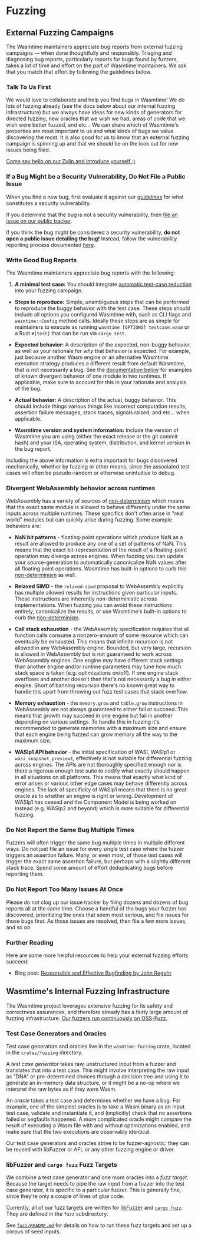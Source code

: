 # Fuzzing

## External Fuzzing Campaigns

The Wasmtime maintainers appreciate bug reports from external fuzzing campaigns
— when done thoughtfully and responsibly. Triaging and diagnosing bug reports,
particularly reports for bugs found by fuzzers, takes a lot of time and effort
on the part of Wasmtime maintainers. We ask that you match that effort by
following the guidelines below.

### Talk To Us First

We would love to collaborate and help you find bugs in Wasmtime! We do lots of
fuzzing already (see the docs below about our internal fuzzing infrastructure)
but we always have ideas for new kinds of generators for directed fuzzing, new
oracles that we wish we had, areas of code that we wish were better fuzzed, and
etc... We can share which of Wasmtime's properties are most important to us and
what kinds of bugs we value discovering the most. It is also good for us to know
that an external fuzzing campaign is spinning up and that we should be on the
look out for new issues being filed.

[Come say hello on our Zulip and introduce yourself
:)](https://bytecodealliance.zulipchat.com/#narrow/stream/217126-wasmtime)

### If a Bug Might be a Security Vulnerability, Do Not File a Public Issue

When you find a new bug, first evaluate it against our
[guidelines](./security-what-is-considered-a-security-vulnerability.md) for what
constitutes a security vulnerability.

If you determine that the bug is not a security vulnerability, then [file an
issue on our public
tracker](https://github.com/bytecodealliance/wasmtime/issues/new/choose).

If you think the bug might be considered a security vulnerability, **do not open
a public issue detailing the bug!** Instead, follow the vulnerability reporting
process documented [here](https://bytecodealliance.org/security).

### Write Good Bug Reports

The Wasmtime maintainers appreciate bug reports with the following:

1. **A minimal test case:** You should integrate [automatic test-case
   reduction](./contributing-reducing-test-cases.md) into your fuzzing campaign.

* **Steps to reproduce:** Simple, unambiguous steps that can be performed to
  reproduce the buggy behavior with the test case. These steps should include
  all options you configured Wasmtime with, such as CLI flags and
  `wasmtime::Config` method calls. Ideally these steps are as simple for
  maintainers to execute as running `wasmtime [OPTIONS] testcase.wasm` or a Rust
  `#[test]` that can be run via `cargo test`.

* **Expected behavior:** A description of the expected, non-buggy behavior, as
  well as your rationale for *why* that behavior is expected. For example, just
  because another Wasm engine or an alternative Wasmtime execution strategy
  produces a different result from default Wasmtime, that is not necessarily a
  bug. See the [documentation
  below](#divergent-webassembly-behavior-across-runtimes) for examples of known divergent
  behavior of one module in two runtimes. If applicable, make sure to account
  for this in your rationale and analysis of the bug.

* **Actual behavior:** A description of the actual, buggy behavior. This should
  include things various things like incorrect computation results, assertion
  failure messages, stack traces, signals raised, and etc... when applicable.

* **Wasmtime version and system information:** Include the version of Wasmtime
  you are using (either the exact release or the git commit hash) and your ISA,
  operating system, distribution, and kernel version in the bug report.

Including the above information is extra important for bugs discovered
mechanically, whether by fuzzing or other means, since the associated test cases
will often be pseudo-random or otherwise unintuitive to debug.

### Divergent WebAssembly behavior across runtimes

WebAssembly has a variety of sources of [non-determinism] which means that the
exact same module is allowed to behave differently under the same inputs
across multiple runtimes. These specifics don't often arise in "real world"
modules but can quickly arise during fuzzing. Some example behaviors are:

* **NaN bit patterns** - floating-point operations which produce NaN as a result
  are allowed to produce any one of a set of patterns of NaN. This means that
  the exact bit-representation of the result of a floating-point operation may
  diverge across engines. When fuzzing you can update your source-generation to
  automatically canonicalize NaN values after all floating point operations.
  Wasmtime has built-in options to curb this [non-determinism] as well.

* **Relaxed SIMD** - the `relaxed-simd` proposal to WebAssembly explicitly has
  multiple allowed results for instructions given particular inputs. These
  instructions are inherently non-deterministic across implementations. When
  fuzzing you can avoid these instructions entirely, canonicalize the results,
  or use Wasmtime's built-in options to curb the [non-determinism].

* **Call stack exhaustion** - the WebAssembly specification requires that all
  function calls consume a nonzero-amount of some resource which can eventually
  be exhausted. This means that infinite recursion is not allowed in any
  WebAssembly engine. Bounded, but very large, recursion is allowed in
  WebAssembly but is not guaranteed to work across WebAssembly engines. One
  engine may have different stack settings than another engine and/or runtime
  parameters may tune how much stack space is taken (e.g. optimizations on/off).
  If one engine stack overflows and another doesn't then that's not necessarily
  a bug in either engine. Short of banning recursion there's no known great way
  to handle this apart from throwing out fuzz test cases that stack overflow.

* **Memory exhaustion** - the `memory.grow` and `table.grow` instructions in
  WebAssembly are not always guaranteed to either fail or succeed. This means
  that growth may succeed in one engine but fail in another depending on various
  settings. To handle this in fuzzing it's recommended to generate memories with
  a maximum size and ensure that each engine being fuzzed can grow memory all
  the way to the maximum size.

* **WASIp1 API behavior** - the initial specification of WASI, WASIp1 or
  `wasi_snapshot_preview1`, effectively is not suitable for differential fuzzing
  across engines. The APIs are not thoroughly specified enough nor is there a
  rigorous enough test suite to codify what exactly should happen in all
  situations on all platforms. This means that exactly what kind of error arises
  or various other edge cases may behave differently across engines. The lack of
  specificity of WASIp1 means that there is no great oracle as to whether an
  engine is right or wrong. Development of WASIp1 has ceased and the Component
  Model is being worked on instead (e.g. WASIp2 and beyond) which is more
  suitable for differential fuzzing.

[non-determinism]: ./examples-deterministic-wasm-execution.md

### Do Not Report the Same Bug Multiple Times

Fuzzers will often trigger the same bug multiple times in multiple different
ways. Do not just file an issue for every single test case where the fuzzer
triggers an assertion failure. Many, or even most, of those test cases will
trigger the exact same assertion failure, but perhaps with a slightly different
stack trace. Spend some amount of effort deduplicating bugs before reporting
them.

### Do Not Report Too Many Issues At Once

Please do not clog up our issue tracker by filing dozens and dozens of bug
reports all at the same time. Choose a handful of the bugs your fuzzer has
discovered, prioritizing the ones that seem most serious, and file issues for
those bugs first. As those issues are resolved, then file a few more issues, and
so on.

### Further Reading

Here are some more helpful resources to help your external fuzzing efforts
succeed:

* Blog post: [Responsible and Effective Bugfinding by John
  Regehr](https://blog.regehr.org/archives/2037)

## Wasmtime's Internal Fuzzing Infrastructure

The Wasmtime project leverages extensive fuzzing for its safety and correctness
assurances, and therefore already has a fairly large amount of fuzzing
infrastructure. [Our fuzzers run continuously on
OSS-Fuzz.](https://github.com/google/oss-fuzz/tree/master/projects/wasmtime)

### Test Case Generators and Oracles

Test case generators and oracles live in the `wasmtime-fuzzing` crate, located
in the `crates/fuzzing` directory.

A *test case generator* takes raw, unstructured input from a fuzzer and
translates that into a test case. This might involve interpreting the raw input
as "DNA" or pre-determined choices through a decision tree and using it to
generate an in-memory data structure, or it might be a no-op where we interpret
the raw bytes as if they were Wasm.

An *oracle* takes a test case and determines whether we have a bug. For example,
one of the simplest oracles is to take a Wasm binary as an input test case,
validate and instantiate it, and (implicitly) check that no assertions failed or
segfaults happened. A more complicated oracle might compare the result of
executing a Wasm file with and without optimizations enabled, and make sure that
the two executions are observably identical.

Our test case generators and oracles strive to be fuzzer-agnostic: they can be
reused with libFuzzer or AFL or any other fuzzing engine or driver.

### libFuzzer and `cargo fuzz` Fuzz Targets

We combine a test case generator and one more oracles into a *fuzz
target*. Because the target needs to pipe the raw input from a fuzzer into the
test case generator, it is specific to a particular fuzzer. This is generally
fine, since they're only a couple of lines of glue code.

Currently, all of our fuzz targets are written for
[libFuzzer](https://www.llvm.org/docs/LibFuzzer.html) and [`cargo
fuzz`](https://rust-fuzz.github.io/book/cargo-fuzz.html). They are defined in
the `fuzz` subdirectory.

See
[`fuzz/README.md`](https://github.com/bytecodealliance/wasmtime/blob/main/fuzz/README.md)
for details on how to run these fuzz targets and set up a corpus of seed inputs.
